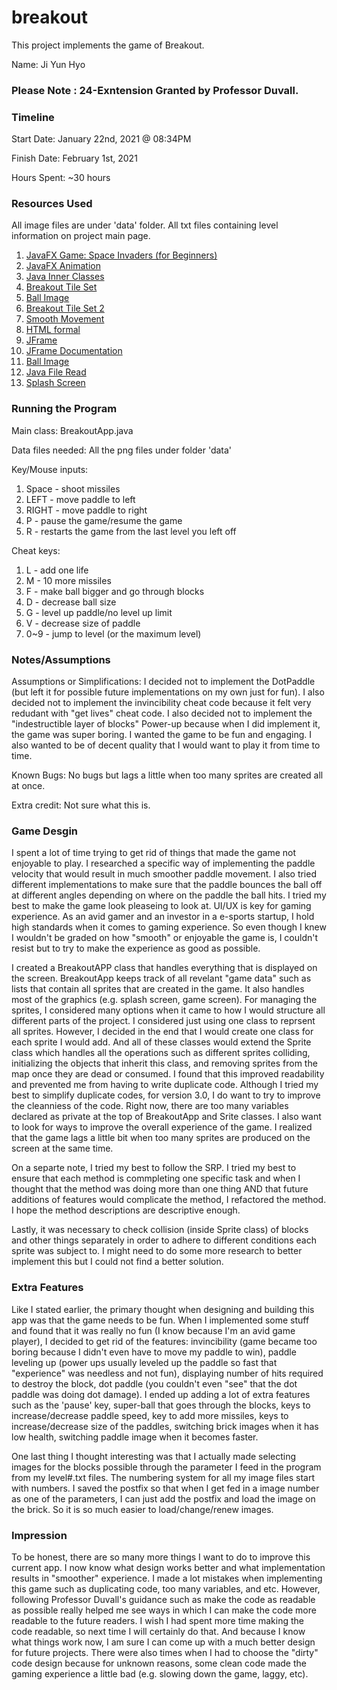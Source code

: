 # breakout

This project implements the game of Breakout.

Name: Ji Yun Hyo

### Please Note : 24-Exntension Granted by Professor Duvall.

### Timeline

Start Date: January 22nd, 2021 @ 08:34PM

Finish Date: February 1st, 2021

Hours Spent: ~30 hours

### Resources Used

All image files are under 'data' folder. All txt files containing level information on project main page.

1. [JavaFX Game: Space Invaders (for Beginners)](https://www.youtube.com/watch?v=FVo1fm52hz0&list=PL4h6ypqTi3RTIoPa_Qz3haEo3OXJQqOwc&index=5)
2. [JavaFX Animation](https://zetcode.com/gui/javafx/animation/#:~:text=AnimationTimer%20is%20the%20most%20simple,every%20frame%20of%20the%20animation.&text=Timeline%20is%20the%20most%20complex%20tool%20for%20doing%20high%2Dlevel%20animations.)
3. [Java Inner Classes](https://www.tutorialspoint.com/java/java_innerclasses.htm)
4. [Breakout Tile Set](https://opengameart.org/content/breakout-brick-breaker-tile-set-free)
5. [Ball Image](https://www.google.com/search?q=brick+breaker+ball+png&tbm=isch&hl=en&sa=X&ved=2ahUKEwjotreSq73uAhVL6VMKHWA4C-EQrNwCKAJ6BQgBELAB&biw=2545&bih=1272#imgrc=HIMr7i97XrxHqM)
6. [Breakout Tile Set 2](https://opengameart.org/content/ui-pack)
7. [Smooth Movement](https://www.youtube.com/watch?v=L5GJ-i_6uGQ)
8. [HTML formal](https://www.w3schools.com/html/tryit.asp?filename=tryhtml_styles_background-color2)
9. [JFrame](https://www.tutorialspoint.com/how-to-display-a-jframe-to-the-center-of-a-screen-in-java#:~:text=By%20default%2C%20a%20JFrame%20can,()%20method%20of%20Window%20class.)
10. [JFrame Documentation](https://docs.oracle.com/javase/10/docs/api/javax/swing/JFrame.html)
11. [Ball Image](https://pngtree.com/freepng/red-energy-ball-pokiehl_3996999.html)
12. [Java File Read](https://www.w3schools.com/java/java_files_read.asp)
13. [Splash Screen](https://www.youtube.com/watch?v=x-vlOrUBxjc)

### Running the Program

Main class: BreakoutApp.java

Data files needed: All the png files under folder 'data'

Key/Mouse inputs:

1. Space - shoot missiles
2. LEFT - move paddle to left
3. RIGHT - move paddle to right
4. P - pause the game/resume the game
5. R - restarts the game from the last level you left off

Cheat keys:

1. L - add one life
2. M - 10 more missiles
3. F - make ball bigger and go through blocks
4. D - decrease ball size
5. G - level up paddle/no level up limit
6. V - decrease size of paddle
7. 0~9 - jump to level (or the maximum level)

### Notes/Assumptions

Assumptions or Simplifications:
I decided not to implement the DotPaddle (but left it for possible future implementations on my own
just for fun). I also decided not to implement the invincibility cheat code because it felt very redudant
with "get lives" cheat code. I also decided not to implement the "indestructible layer of blocks" Power-up
because when I did implement it, the game was super boring. I wanted the game to be fun and engaging.
I also wanted to be of decent quality that I would want to play it from time to time. 

Known Bugs: No bugs but lags a little when too many sprites are created all at once.

Extra credit: Not sure what this is.

### Game Desgin
I spent a lot of time trying to get rid of things that made the game not enjoyable to play. I researched
a specific way of implementing the paddle velocity that would result in much smoother paddle movement. I 
also tried different implementations to make sure that the paddle bounces the ball off at different angles
depending on where on the paddle the ball hits. I tried my best to make the game look pleaseing to look at.
UI/UX is key for gaming experience. As an avid gamer and an investor in a e-sports startup, I hold high standards
when it comes to gaming experience. So even though I knew I wouldn't be graded on how "smooth" or enjoyable the 
game is, I couldn't resist but to try to make the experience as good as possible.

I created a BreakoutAPP class that handles everything that is displayed on the screen. BreakoutApp
keeps track of all revelant "game data" such as lists that contain all sprites that are created in the game. 
It also handles most of the graphics (e.g. splash screen, game screen). For managing the sprites, I considered many options when it came to how I would structure all different parts of the project. I considered
just using one class to reprsent all sprites. However, I decided in the end that I would create one class
for each sprite I would add. And all of these classes would extend the Sprite class which handles all the 
operations such as different sprites colliding, initializing the objects that inherit this class, and removing
sprites from the map once they are dead or consumed. I found that this improved readability and prevented
me from having to write duplicate code. Although I tried my best to simplify duplicate codes, for version 3.0,
I do want to try to improve the cleanniess of the code. Right now, there are too many variables declared as
private at the top of BreakoutApp and Srite classes. I also want to look for ways to improve the overall
experience of the game. I realized that the game lags a little bit when too many sprites are produced 
on the screen at the same time. 

On a separte note, I tried my best to follow the SRP. I tried my best to ensure that each method is commpleting
one specific task and when I thought that the method was doing more than one thing AND that future additions of 
features would complicate the method, I refactored the method. I hope the method descriptions are descriptive enough.

Lastly, it was necessary to check collision (inside Sprite class) of blocks and other things separately in order to adhere to different
conditions each sprite was subject to. I might need to do some more research to better implement this but
I could not find a better solution. 

### Extra Features
Like I stated earlier, the primary thought when designing and building this app was that the game
needs to be fun. When I implemented some stuff and found that it was really no fun (I know because
I'm an avid game player), I decided to get rid of the features: invincibility (game became too boring because I didn't
even have to move my paddle to win), paddle leveling up (power ups usually
leveled up the paddle so fast that "experience" was needless and not fun), displaying number of hits
required to destroy the block, dot paddle (you couldn't even "see" that the dot paddle was doing dot damage). I ended up adding a lot of extra features such as the 'pause' key, super-ball that goes through the blocks,
keys to increase/decrease paddle speed, key to add more missiles, keys to increase/decrease size of the paddles, 
switching brick images when it has low health, switching paddle image when it becomes faster.

One last thing I thought interesting was that I actually made selecting images for the blocks possible through
the parameter I feed in the program from my level#.txt files. The numbering system for all my image files start with
numbers. I saved the postfix so that when I get fed in a image number as one of the parameters, I can just add the
postfix and load the image on the brick. So it is so much easier to load/change/renew images. 

### Impression
To be honest, there are so many more things I want to do to improve this current app. I now know what design
works better and what implementation results in "smoother" experience. I made a lot mistakes when implementing
this game such as duplicating code, too many variables, and etc. However, following Professor Duvall's guidance
such as make the code as readable as possible really helped me see ways in which I can make the code more
readable to the future readers. I wish I had spent more time making the code readable, so next time I will
certainly do that. And because I know what things work now, I am sure I can come up with a much better design for
future projects. There were also times when I had to choose the "dirty" code design because for unknown reasons,
some clean code made the gaming experience a little bad (e.g. slowing down the game, laggy, etc).